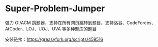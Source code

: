 # Super-Problem-Jumper
强力 OI/ACM 跳题器，支持在所有网页跳转到题目，支持洛谷、CodeForces、AtCoder、LOJ、UOJ、UVA 等多种题库的题目

安装链接：<https://greasyfork.org/scripts/459516>
